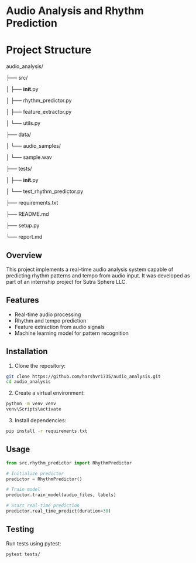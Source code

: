 # Audio Analysis and Rhythm Prediction

# Project Structure

audio_analysis/

├── src/

│   ├── __init__.py

│   ├── rhythm_predictor.py

│   ├── feature_extractor.py

│   └── utils.py

├── data/

│   └── audio_samples/

│       └── sample.wav

├── tests/

│   ├── __init__.py

│   └── test_rhythm_predictor.py

├── requirements.txt

├── README.md

├── setup.py

└── report.md


## Overview
This project implements a real-time audio analysis system capable of predicting rhythm patterns and tempo from audio input. It was developed as part of an internship project for Sutra Sphere LLC.

## Features
- Real-time audio processing
- Rhythm and tempo prediction
- Feature extraction from audio signals
- Machine learning model for pattern recognition

## Installation
1. Clone the repository:
```bash
git clone https://github.com/harshvr1735/audio_analysis.git
cd audio_analysis
```

2. Create a virtual environment:
```bash
python -m venv venv
venv\Scripts\activate
```

3. Install dependencies:
```bash
pip install -r requirements.txt
```

## Usage
```python
from src.rhythm_predictor import RhythmPredictor

# Initialize predictor
predictor = RhythmPredictor()

# Train model
predictor.train_model(audio_files, labels)

# Start real-time prediction
predictor.real_time_predict(duration=30)
```

## Testing
Run tests using pytest:
```bash
pytest tests/
```
